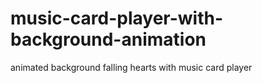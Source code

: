 # music-card-player-with-background-animation
animated background falling hearts with music card player
